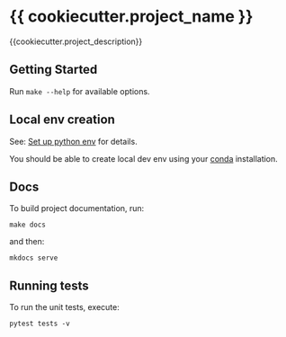 # {{ cookiecutter.project_name }}

{{cookiecutter.project_description}}

## Getting Started

Run `make --help` for available options.

## Local env creation

See: [Set up python env](./guides/setup-dev-env.md) for details.

You should be able to create local dev env using your [conda](https://docs.conda.io/en/latest/miniconda.html)
installation.

## Docs

To build project documentation, run:

```shell
make docs
```

and then:

```shell
mkdocs serve
```

## Running tests

To run the unit tests, execute:

```shell
pytest tests -v
```
